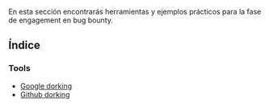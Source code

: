 En esta sección encontrarás herramientas y ejemplos prácticos para la fase de engagement en bug bounty.

## Índice
### Tools
- [Google dorking](/assets/Engagement/Tools/Google_dorking.md)
- [Github dorking](/assets/Engagement/Tools/Github_dorking.md)
